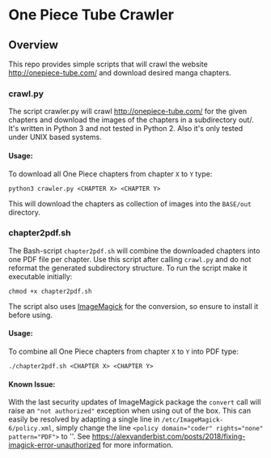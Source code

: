 # One Piece Tube Crawler

## Overview
This repo provides simple scripts that will crawl the website http://onepiece-tube.com/ and download desired manga chapters.

### crawl.py
The script crawler.py will crawl http://onepiece-tube.com/ for the given chapters and download the images of the chapters in a
subdirectory out/. It's written in Python 3 and not tested in Python 2. Also it's only tested under UNIX based systems.

#### Usage:
To download all One Piece chapters from chapter `X` to `Y` type:
```
python3 crawler.py <CHAPTER X> <CHAPTER Y>
```
This will download the chapters as collection of images into the `BASE/out` directory. 

### chapter2pdf.sh
The Bash-script `chapter2pdf.sh` will combine the downloaded chapters into one PDF file per chapter. Use this script after calling `crawl.py` and 
do not reformat the generated subdirectory structure.
To run the script make it executable initially:
```
chmod +x chapter2pdf.sh
```
The script also uses [ImageMagick](https://imagemagick.org/index.php) for the conversion, so ensure to install it before using. 

#### Usage:
To combine all One Piece chapters from chapter `X` to `Y` into PDF type:
```
./chapter2pdf.sh <CHAPTER X> <CHAPTER Y>
```

#### Known Issue:
With the last security updates of ImageMagick package the `convert` call will raise an `"not authorized"` exception when using out of the box.
This can easily be resolved by adapting a single line in `/etc/ImageMagick-6/policy.xml`, simply change the line `<policy domain="coder" rights="none" pattern="PDF">` to '<policy domain="coder" rights="read|write" pattern="PDF">'.
See https://alexvanderbist.com/posts/2018/fixing-imagick-error-unauthorized for more information.

